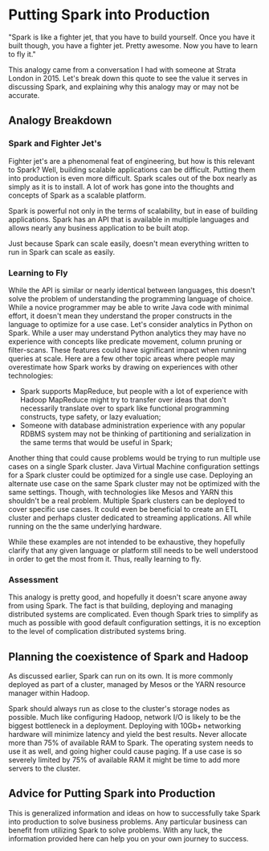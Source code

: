 # Putting Spark into Production
"Spark is like a fighter jet, that you have to build yourself. Once you have it built though, you have a fighter jet. Pretty awesome. Now you have to learn to fly it."

This analogy came from a conversation I had with someone at Strata London in 2015. Let's break down this quote to see the value it serves in discussing Spark, and explaining why this analogy may or may not be accurate.

## Analogy Breakdown
### Spark and Fighter Jet's
Fighter jet's are a phenomenal feat of engineering, but how is this relevant to Spark? Well, building scalable applications can be difficult. Putting them into production is even more difficult. Spark scales out of the box nearly as simply as it is to install. A lot of work has gone into the thoughts and concepts of Spark as a scalable platform.

Spark is powerful not only in the terms of scalability, but in ease of building applications. Spark has an API that is available in multiple languages and allows nearly any business application to be built atop.

Just because Spark can scale easily, doesn't mean everything written to run in Spark can scale as easily.

### Learning to Fly
While the API is similar or nearly identical between languages, this doesn't solve the problem of understanding the programming language of choice. While a novice programmer may be able to write Java code with minimal effort, it doesn't mean they understand the proper constructs in the language to optimize for a use case. Let's consider analytics in Python on Spark. While a user may understand Python analytics they may have no experience with concepts like predicate movement, column pruning or filter-scans. These features could have significant impact when running queries at scale. Here are a few other topic areas where people may overestimate how Spark works by drawing on experiences with other technologies:
- Spark supports MapReduce, but people with a lot of experience with Hadoop MapReduce might try to transfer over ideas that don't necessarily translate over to spark like functional programming constructs, type safety, or lazy evaluation;
- Someone with database administration experience with any popular RDBMS system may not be thinking of partitioning and serialization in the same terms that would be useful in Spark;

Another thing that could cause problems would be trying to run multiple use cases on a single Spark cluster. Java Virtual Machine configuration settings for a Spark cluster could be optimized for a single use case. Deploying an alternate use case on the same Spark cluster may not be optimized with the same settings. Though, with technologies like Mesos and YARN this shouldn't be a real problem. Multiple Spark clusters can be deployed to cover specific use cases. It could even be beneficial to create an ETL cluster and perhaps cluster dedicated to streaming applications. All while running on the the same underlying hardware.

While these examples are not intended to be exhaustive, they hopefully clarify that any given language or platform still needs to be well understood in order to get the most from it. Thus, really learning to fly.

### Assessment
This analogy is pretty good, and hopefully it doesn't scare anyone away from using Spark. The fact is that building, deploying and managing distributed systems are complicated. Even though Spark tries to simplify as much as possible with good default configuration settings, it is no exception to the level of complication distributed systems bring.

## Planning the coexistence of Spark and Hadoop
As discussed earlier, Spark can run on its own. It is more commonly deployed as part of a cluster, managed by Mesos or the YARN resource manager within Hadoop.

Spark should always run as close to the cluster's storage nodes as possible. Much like configuring Hadoop, network I/O is likely to be the biggest bottleneck in a deployment. Deploying with 10Gb+ networking hardware will minimize latency and yield the best results. Never allocate more than 75% of available RAM to Spark. The operating system needs to use it as well, and going higher could cause paging. If a use case is so severely limited by 75% of available RAM it might be time to add more servers to the cluster.

## Advice for Putting Spark into Production
This is generalized information and ideas on how to successfully take Spark into production to solve business problems. Any particular business can benefit from utilizing Spark to solve problems. With any luck, the information provided here can help you on your own journey to success.

